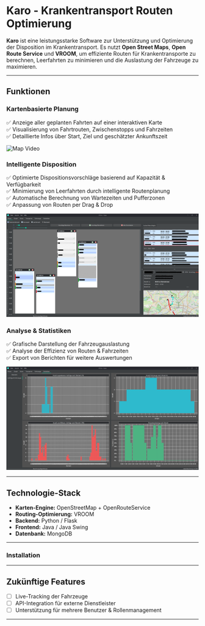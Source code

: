 # Karo - Krankentransport Routen Optimierung  

**Karo** ist eine leistungsstarke Software zur Unterstützung und Optimierung der Disposition im Krankentransport. Es nutzt **Open Street Maps**, **Open Route Service** und **VROOM**, um effiziente Routen für Krankentransporte zu berechnen, Leerfahrten zu minimieren und die Auslastung der Fahrzeuge zu maximieren.

---

## Funktionen

### Kartenbasierte Planung
✅ Anzeige aller geplanten Fahrten auf einer interaktiven Karte  
✅ Visualisierung von Fahrtrouten, Zwischenstopps und Fahrzeiten  
✅ Detaillierte Infos über Start, Ziel und geschätzter Ankunftszeit  

![Map Video](./assets/map.gif)

### Intelligente Disposition
✅ Optimierte Dispositionsvorschläge basierend auf Kapazität & Verfügbarkeit  
✅ Minimierung von Leerfahrten durch intelligente Routenplanung  
✅ Automatische Berechnung von Wartezeiten und Pufferzonen    
✅ Anpassung von Routen per Drag & Drop  

![Planer img](./assets/planer.png)
 
### Analyse & Statistiken
✅ Grafische Darstellung der Fahrzeugauslastung  
✅ Analyse der Effizienz von Routen & Fahrzeiten  
✅ Export von Berichten für weitere Auswertungen  

![Stats img](./assets/stats.png)

---

## Technologie-Stack
- **Karten-Engine:** OpenStreetMap + OpenRouteService
- **Routing-Optimierung:** VROOM
- **Backend:** Python / Flask
- **Frontend:** Java / Java Swing
- **Datenbank:** MongoDB

---

### Installation

---

## Zukünftige Features
- [ ] Live-Tracking der Fahrzeuge  
- [ ] API-Integration für externe Dienstleister  
- [ ] Unterstützung für mehrere Benutzer & Rollenmanagement  

---


